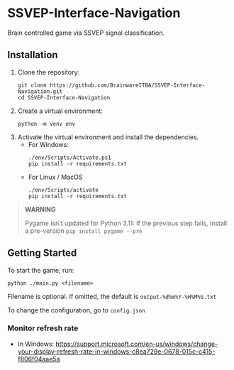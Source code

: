 # SSVEP-Interface-Navigation
Brain controlled game via SSVEP signal classification.

## Installation
1. Clone the repository:
    ```
    git clone https://github.com/BrainwareITBA/SSVEP-Interface-Navigation.git
    cd SSVEP-Interface-Navigation
    ```
2. Create a virtual environment:
    ```
    python -m venv env
    ```
3. Activate the virtual environment and install the dependencies.
    * For Windows:
        ```
        ./env/Scripts/Activate.ps1
        pip install -r requirements.txt
        ```
    * For Linux / MacOS
        ```
        ./env/Scripts/activate
        pip install -r requirements.txt
        ```


> **WARNING**
>
> Pygame isn't updated for Python 3.11: If the previous step fails, install a pre-version ```pip install pygame --pre```

## Getting Started
To start the game, run:
```
python ./main.py <filename>
```

Filename is optional. If omitted, the default is `output-%d%m%Y-%H%M%S.txt`

To change the configuration, go to `config.json`

### Monitor refresh rate 
* In Windows: https://support.microsoft.com/en-us/windows/change-your-display-refresh-rate-in-windows-c8ea729e-0678-015c-c415-f806f04aae5a